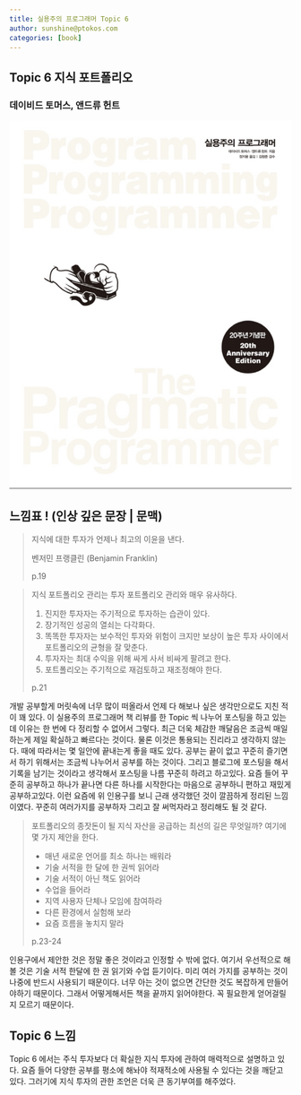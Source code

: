 ```yaml
---
title: 실용주의 프로그래머 Topic 6
author: sunshine@ptokos.com
categories: [book]
---
```


## Topic 6 지식 포트폴리오


### 데이비드 토머스, 앤드류 헌트
![Alt text](/assets/img/book/실용주의-프로그래머/cover.png)



## 느낌표 ! (인상 깊은 문장 | 문맥)
> 지식에 대한 투자가 언제나 최고의 이윤을 낸다.
> 
> 벤저민 프랭클린 (Benjamin Franklin)
> 
> p.19

> 지식 포트폴리오 관리는 투자 포트폴리오 관리와 매우 유사하다.
> 
> 1. 진지한 투자자는 주기적으로 투자하는 습관이 있다.
> 2. 장기적인 성공의 열쇠는 다각화다.
> 3. 똑똑한 투자자는 보수적인 투자와 위험이 크지만 보상이 높은 투자 사이에서 포트폴리오의 균형을 잘 맞춘다.
> 4. 투자자는 최대 수익을 위해 싸게 사서 비싸게 팔려고 한다.
> 5. 포트폴리오는 주기적으로 재검토하고 재조정해야 한다.
> 
> p.21

개발 공부할게 머릿속에 너무 많이 떠올라서 언제 다 해보나 싶은 생각만으로도 지친 적이 꽤 있다.
이 실용주의 프로그래머 책 리뷰를 한 Topic 씩 나누어 포스팅을 하고 있는데 이유는 한 번에 다 정리할 수 없어서 그렇다. 
최근 더욱 체감한 깨달음은 조금씩 매일하는게 제일 확실하고 빠르다는 것이다. 물론 이것은 통용되는 진리라고 생각하지 않는다. 때에 따라서는 몇 일안에 끝내는게 좋을 때도 있다.
공부는 끝이 없고 꾸준히 즐기면서 하기 위해서는 조금씩 나누어서 공부를 하는 것이다. 그리고 블로그에 포스팅을 해서 기록을 남기는 것이라고 생각해서 포스팅을 나름 꾸준히 하려고 하고있다.
요즘 들어 꾸준히 공부하고 하나가 끝나면 다른 하나를 시작한다는 마음으로 공부하니 편하고 재밌게 공부하고있다. 이런 요즘에 위 인용구를 보니 근래 생각했던 것이 깔끔하게 정리된 느낌이였다.
꾸준히 여러가지를 공부하자 그리고 잘 써먹자라고 정리해도 될 것 같다. 

> 포트폴리오의 종잣돈이 될 지식 자산을 공급하는 최선의 길은 무엇일까? 여기에 몇 가지 제안을 한다.
> 
> - 매년 새로운 언어를 최소 하나는 배워라
> - 기술 서적을 한 달에 한 권씩 읽어라
> - 기술 서적이 아닌 책도 읽어라
> - 수업을 들어라
> - 지역 사용자 단체나 모임에 참여하라
> - 다른 환경에서 실험해 보라
> - 요즘 흐름을 놓치지 말라
> 
> p.23-24

인용구에서 제안한 것은 정말 좋은 것이라고 인정할 수 밖에 없다. 여기서 우선적으로 해볼 것은 기술 서적 한달에 한 권 읽기와 수업 듣기이다.
미리 여러 가지를 공부하는 것이 나중에 반드시 사용되기 때문이다. 너무 아는 것이 없으면 간단한 것도 복잡하게 만들어야하기 때문이다. 
그래서 어떻게해서든 책을 끝까지 읽어야한다. 꼭 필요한게 얻어걸릴지 모르기 때문이다.   

## Topic 6 느낌
Topic 6 에서는 주식 투자보다 더 확실한 지식 투자에 관하여 매력적으로 설명하고 있다. 
요즘 들어 다양한 공부를 평소에 해놔야 적재적소에 사용될 수 있다는 것을 깨닫고 있다. 
그러기에 지식 투자의 관한 조언은 더욱 큰 동기부여를 해주었다.  


